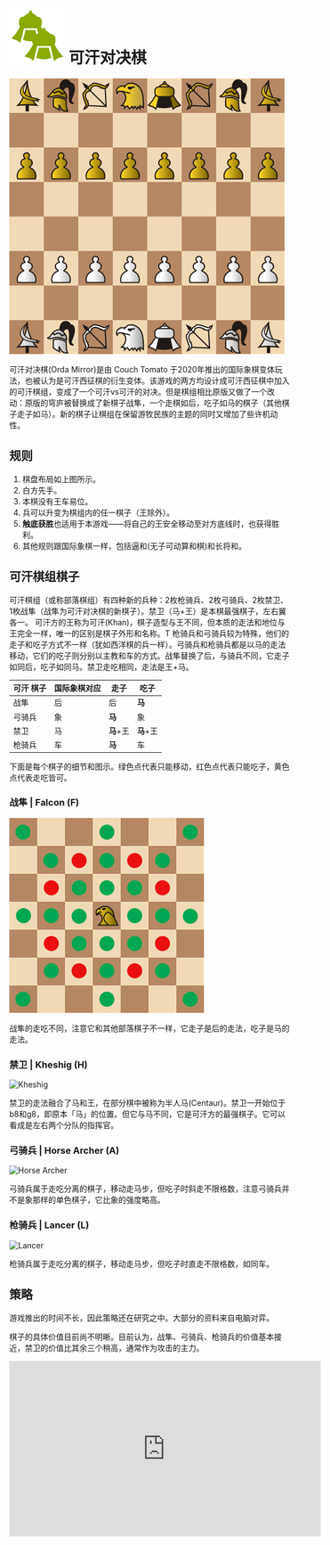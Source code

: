 # ![Orda Mirror](https://github.com/gbtami/pychess-variants/blob/master/static/icons/ordamirror.svg) 可汗对决棋

![Orda Mirror Board](https://github.com/gbtami/pychess-variants/blob/master/static/images/CVariantsGuide/OrdaMirror.png)

可汗对决棋(Orda Mirror)是由 Couch Tomato 于2020年推出的国际象棋变体玩法，也被认为是可汗西征棋的衍生变体。该游戏的两方均设计成可汗西征棋中加入的可汗棋组，变成了一个可汗vs可汗的对决。但是棋组相比原版又做了一个改动：原版的穹庐被替换成了新棋子战隼，一个走棋如后，吃子如马的棋子（其他棋子走子如马）。新的棋子让棋组在保留游牧民族的主题的同时又增加了些许机动性。
 
## 规则
1.	棋盘布局如上图所示。
2.	白方先手。
3.	本棋没有王车易位。
4.	兵可以升变为棋组内的任一棋子（王除外）。
5.	**触底获胜**也适用于本游戏——将自己的王安全移动至对方底线时，也获得胜利。
6.	其他规则跟国际象棋一样，包括逼和(无子可动算和棋)和长将和。

## 可汗棋组棋子
可汗棋组（或称部落棋组）有四种新的兵种：2枚枪骑兵、2枚弓骑兵、2枚禁卫、1枚战隼（战隼为可汗对决棋的新棋子）。禁卫（马+王）是本棋最强棋子，左右翼各一。 
可汗方的王称为可汗(Khan)，棋子造型与王不同，但本质的走法和地位与王完全一样，唯一的区别是棋子外形和名称。T
枪骑兵和弓骑兵较为特殊，他们的走子和吃子方式不一样（犹如西洋棋的兵一样）。弓骑兵和枪骑兵都是以马的走法移动，它们的吃子则分别以主教和车的方式。战隼替换了后，与骑兵不同，它走子如同后，吃子如同马。禁卫走吃相同，走法是王+马。

**可汗** 棋子	| 国际象棋对应	| 走子 | 吃子
-- | -- | -- | --
战隼 | 后 | 后 | **马**
弓骑兵 | 象 | **马** | 象
禁卫 | 马 | **马**+王 | **马**+王
枪骑兵 | 车 | **马** | 车

下面是每个棋子的细节和图示。绿色点代表只能移动，红色点代表只能吃子，黄色点代表走吃皆可。
 
###  战隼 | Falcon (F)

![Falcon](https://github.com/gbtami/pychess-variants/blob/master/static/images/CVariantsGuide/Falcon.png)
 
战隼的走吃不同，注意它和其他部落棋子不一样，它走子是后的走法，吃子是马的走法。

### 禁卫 | Kheshig (H)

![Kheshig](https://github.com/gbtami/pychess-variants/blob/master/static/images/CVariantsGuide/Kheshig.png)
 
禁卫的走法融合了马和王，在部分棋中被称为半人马(Centaur)。禁卫一开始位于b8和g8，即原本「马」的位置。但它与马不同，它是可汗方的最强棋子。它可以看成是左右两个分队的指挥官。

### 弓骑兵 | Horse Archer (A)

![Horse Archer](https://github.com/gbtami/pychess-variants/blob/master/static/images/CVariantsGuide/Archer.png)
 
弓骑兵属于走吃分离的棋子，移动走马步，但吃子时斜走不限格数，注意弓骑兵并不是象那样的单色棋子，它比象的强度略高。
 
### 枪骑兵 | Lancer (L)

![Lancer](https://github.com/gbtami/pychess-variants/blob/master/static/images/CVariantsGuide/Lancer.png)
 
枪骑兵属于走吃分离的棋子，移动走马步，但吃子时直走不限格数，如同车。

## 策略
游戏推出的时间不长，因此策略还在研究之中。大部分的资料来自电脑对弈。

棋子的具体价值目前尚不明晰。目前认为，战隼、弓骑兵、枪骑兵的价值基本接近，禁卫的价值比其余三个稍高，通常作为攻击的主力。

<iframe width="560" height="315" src="https://www.youtube.com/embed/Ap4mGkR8HDA" frameborder="0" allowfullscreen></iframe>
